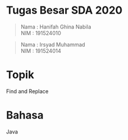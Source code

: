 # Tugas Besar SDA 2020

>Nama : Hanifah Ghina Nabila <br/>
NIM : 191524010<br>

>Nama : Irsyad Muhammad<br>
NIM : 191524014<br>

# Topik<br>
Find and Replace
# Bahasa<br>
Java
